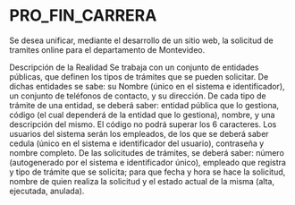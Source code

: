 # PRO_FIN_CARRERA
Se desea unificar, mediante el desarrollo de un sitio web, la solicitud de tramites online para el departamento de Montevideo.


Descripción de la Realidad
Se trabaja con un conjunto de entidades públicas, que definen los tipos de trámites que se pueden solicitar. De dichas entidades se sabe: su Nombre (único en el sistema e identificador), un conjunto de teléfonos de contacto, y su dirección.
De cada tipo de trámite de una entidad, se deberá saber: entidad pública que lo gestiona, código (el cual dependerá de la entidad que lo gestiona), nombre, y una descripción del mismo. El código no podrá superar los 6 caracteres.
Los usuarios del sistema serán los empleados, de los que se deberá saber cedula (único en el sistema e identificador del usuario), contraseña y nombre completo.
De las solicitudes de trámites, se deberá saber: número (autogenerado por el sistema e identificador único), empleado que registra y tipo de trámite que se solicita; para que fecha y hora se hace la solicitud, nombre de quien realiza la solicitud y el estado actual de la misma (alta, ejecutada, anulada).
